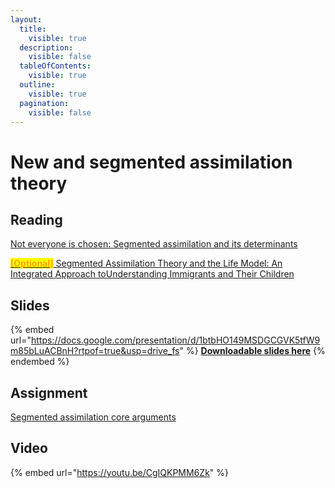 ```yaml
---
layout:
  title:
    visible: true
  description:
    visible: false
  tableOfContents:
    visible: true
  outline:
    visible: true
  pagination:
    visible: false
---
```


# New and segmented assimilation theory

## Reading

[Not everyone is chosen: Segmented assimilation and its determinants](https://drive.google.com/file/d/1qK6sIWiYsBxktfzg5FKCEXYTBkFNZtqc/view?usp=sharing)

[<mark style="color:orange;">**\[Optional\]**</mark> Segmented Assimilation Theory and the Life Model: An Integrated Approach to](https://drive.google.com/open?id=1A6pzIFKe1ffQCaM55Lyh0F8XR\_rq8IQ4\&usp=drive\_fs)[Understanding Immigrants and Their Children](https://drive.google.com/open?id=1A6pzIFKe1ffQCaM55Lyh0F8XR\_rq8IQ4\&usp=drive\_fs)

## Slides

{% embed url="https://docs.google.com/presentation/d/1btbHO149MSDGCGVK5tfW9m85bLuACBnH?rtpof=true&usp=drive_fs" %}
[**Downloadable slides here**](https://docs.google.com/presentation/d/1btbHO149MSDGCGVK5tfW9m85bLuACBnH?rtpof=true\&usp=drive\_fs)
{% endembed %}

## Assignment

[Segmented assimilation core arguments](https://docs.google.com/document/d/1byms4Zf0reO2dnw1ZGvfe1prwkWET-8\_?rtpof=true\&usp=drive\_fs)

## Video

{% embed url="https://youtu.be/CgIQKPMM6Zk" %}
